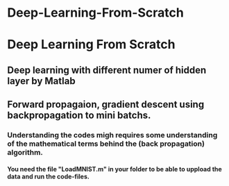 # Deep-Learning-From-Scratch 
# Deep Learning From Scratch 
## Deep learning with different numer of hidden layer by Matlab
## Forward propagaion, gradient descent using backpropagation to mini batchs.
### Understanding the codes migh requires some understanding of the mathematical terms behind the (back propagation) algorithm.
#### You need the file "LoadMNIST.m" in your folder to be able to uppload the data and run the code-files. 
